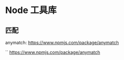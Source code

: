 # Node 工具库

## 匹配

anymatch: https://www.npmjs.com/package/anymatch

``
https://www.npmjs.com/package/anymatch
```